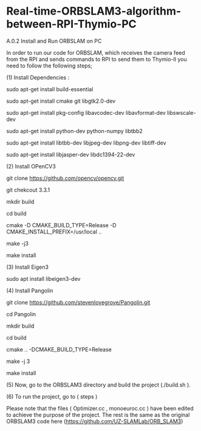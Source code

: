 # Real-time-ORBSLAM3-algorithm-between-RPI-Thymio-PC
A.0.2 Install and Run ORBSLAM on PC

In order to run our code for ORBSLAM, which receives the camera feed from the RPI and sends commands to RPI to send them to Thymio-II you need to follow the following steps;

(1) Install Dependencies :

sudo apt-get install build-essential

sudo apt-get install cmake git libgtk2.0-dev

sudo apt-get install pkg-config libavcodec-dev libavformat-dev libswscale-dev

sudo apt-get install python-dev python-numpy libtbb2

sudo apt-get install libtbb-dev libjpeg-dev libpng-dev libtiff-dev 

sudo apt-get install libjasper-dev libdc1394-22-dev

(2) Install OPenCV3 

git clone https://github.com/opencv/opencv.git

git chekcout 3.3.1

mkdir build

cd build

cmake -D CMAKE_BUILD_TYPE=Release -D CMAKE_INSTALL_PREFIX=/usr/local ..

make -j3

make install

(3) Install Eigen3

sudo apt install libeigen3-dev 

(4) Install Pangolin

git clone https://github.com/stevenlovegrove/Pangolin.git

cd Pangolin

mkdir build

cd build

cmake .. -DCMAKE_BUILD_TYPE=Release

make -j 3

make install

(5) Now, go to the ORBSLAM3 directory and build the project (./build.sh ).

(6) To run the project, go to ( steps )

Please note that the files ( Optimizer.cc , monoeuroc.cc ) have been edited to achieve the purpose of the project. The rest is the same as the original ORBSLAM3 code here (https://github.com/UZ-SLAMLab/ORB_SLAM3)


